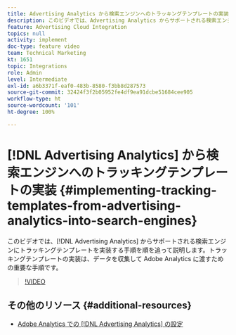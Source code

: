 ```yaml
---
title: Advertising Analytics から検索エンジンへのトラッキングテンプレートの実装
description: このビデオでは、Advertising Analytics からサポートされる検索エンジンにトラッキングテンプレートを実装する手順を順を追って説明します。トラッキングテンプレートの実装は、データを収集して Adobe Analytics に渡すための重要な手順です。
feature: Advertising Cloud Integration
topics: null
activity: implement
doc-type: feature video
team: Technical Marketing
kt: 1651
topic: Integrations
role: Admin
level: Intermediate
exl-id: a6b3371f-eaf0-483b-8580-f3bb8d287573
source-git-commit: 32424f3f2b05952fe4df9ea91dcbe51684cee905
workflow-type: ht
source-wordcount: '101'
ht-degree: 100%

---
```


# [!DNL Advertising Analytics] から検索エンジンへのトラッキングテンプレートの実装 {#implementing-tracking-templates-from-advertising-analytics-into-search-engines}

このビデオでは、[!DNL Advertising Analytics] からサポートされる検索エンジンにトラッキングテンプレートを実装する手順を順を追って説明します。トラッキングテンプレートの実装は、データを収集して Adobe Analytics に渡すための重要な手順です。

>[!VIDEO](https://video.tv.adobe.com/v/23120/?quality=12)

## その他のリソース {#additional-resources}

* [Adobe Analytics での [!DNL Advertising Analytics]  の設定](https://experienceleague.adobe.com/docs/analytics-learn/tutorials/integrations/ad-cloud/configuring-advertising-analytics.html?lang=ja)
